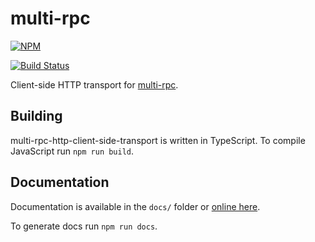 # multi-rpc

[![NPM](https://nodei.co/npm/multi-rpc-http-client-side-transport.png)](https://nodei.co/npm/multi-rpc-http-client-side-transport/)

[![Build Status](https://travis-ci.org/znetstar/multi-rpc-http-client-side-transport.svg?branch=master)](https://travis-ci.org/znetstar/multi-rpc-http-client-side-transport)

Client-side HTTP transport for [multi-rpc](https://github.com/znetstar/multi-rpc).

## Building

multi-rpc-http-client-side-transport is written in TypeScript. To compile JavaScript run `npm run build`.

## Documentation

Documentation is available in the `docs/` folder or [online here](https://multi-rpc-http-client-side-transport.docs.zacharyboyd.nyc).

To generate docs run `npm run docs`.